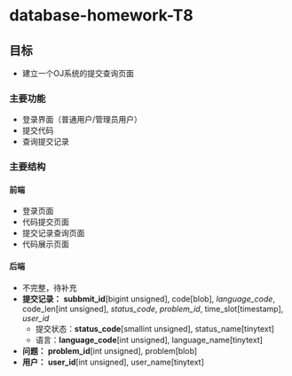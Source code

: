 # database-homework-T8
## 目标
- 建立一个OJ系统的提交查询页面
### 主要功能
- 登录界面（普通用户/管理员用户）
- 提交代码
- 查询提交记录
### 主要结构
#### 前端
- 登录页面
- 代码提交页面
- 提交记录查询页面
- 代码展示页面

#### 后端
- 不完整，待补充
- **提交记录：** **subbmit_id**[bigint unsigned], code[blob], *language_code*, code_len[int unsigned], *status_code*, *problem_id*, time_slot[timestamp], *user_id*
  - 提交状态：**status_code**[smallint unsigned], status_name[tinytext]
  - 语言：**language_code**[int unsigned], language_name[tinytext]
- **问题：** **problem_id**[int unsigned], problem[blob]
- **用户：** **user_id**[int unsigned], user_name[tinytext]

